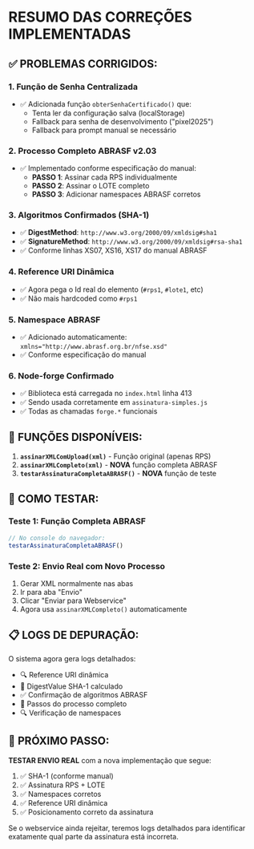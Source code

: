 # RESUMO DAS CORREÇÕES IMPLEMENTADAS

## ✅ PROBLEMAS CORRIGIDOS:

### 1. **Função de Senha Centralizada**
- ✅ Adicionada função `obterSenhaCertificado()` que:
  - Tenta ler da configuração salva (localStorage)
  - Fallback para senha de desenvolvimento ("pixel2025")
  - Fallback para prompt manual se necessário

### 2. **Processo Completo ABRASF v2.03**
- ✅ Implementado conforme especificação do manual:
  - **PASSO 1**: Assinar cada RPS individualmente
  - **PASSO 2**: Assinar o LOTE completo
  - **PASSO 3**: Adicionar namespaces ABRASF corretos

### 3. **Algoritmos Confirmados (SHA-1)**
- ✅ **DigestMethod**: `http://www.w3.org/2000/09/xmldsig#sha1`
- ✅ **SignatureMethod**: `http://www.w3.org/2000/09/xmldsig#rsa-sha1`
- ✅ Conforme linhas XS07, XS16, XS17 do manual ABRASF

### 4. **Reference URI Dinâmica**
- ✅ Agora pega o Id real do elemento (`#rps1`, `#lote1`, etc)
- ✅ Não mais hardcoded como `#rps1`

### 5. **Namespace ABRASF**
- ✅ Adicionado automaticamente: `xmlns="http://www.abrasf.org.br/nfse.xsd"`
- ✅ Conforme especificação do manual

### 6. **Node-forge Confirmado**
- ✅ Biblioteca está carregada no `index.html` linha 413
- ✅ Sendo usada corretamente em `assinatura-simples.js`
- ✅ Todas as chamadas `forge.*` funcionais

## 🔧 FUNÇÕES DISPONÍVEIS:

1. **`assinarXMLComUpload(xml)`** - Função original (apenas RPS)
2. **`assinarXMLCompleto(xml)`** - **NOVA** função completa ABRASF
3. **`testarAssinaturaCompletaABRASF()`** - **NOVA** função de teste

## 🧪 COMO TESTAR:

### Teste 1: Função Completa ABRASF
```javascript
// No console do navegador:
testarAssinaturaCompletaABRASF()
```

### Teste 2: Envio Real com Novo Processo
1. Gerar XML normalmente nas abas
2. Ir para aba "Envio"
3. Clicar "Enviar para Webservice"
4. Agora usa `assinarXMLCompleto()` automaticamente

## 📋 LOGS DE DEPURAÇÃO:

O sistema agora gera logs detalhados:
- 🔍 Reference URI dinâmica
- 🔐 DigestValue SHA-1 calculado
- ✅ Confirmação de algoritmos ABRASF
- 📝 Passos do processo completo
- 🔍 Verificação de namespaces

## 🎯 PRÓXIMO PASSO:

**TESTAR ENVIO REAL** com a nova implementação que segue:
1. ✅ SHA-1 (conforme manual)
2. ✅ Assinatura RPS + LOTE
3. ✅ Namespaces corretos
4. ✅ Reference URI dinâmica
5. ✅ Posicionamento correto da assinatura

Se o webservice ainda rejeitar, teremos logs detalhados para identificar exatamente qual parte da assinatura está incorreta.
